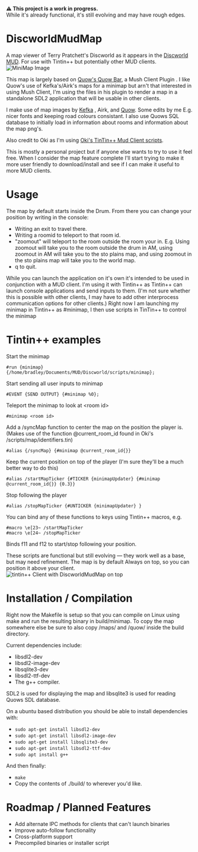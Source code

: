 **⚠️ This project is a work in progress.**  
While it's already functional, it's still evolving and may have rough edges.


# DiscworldMudMap
A map viewer of Terry Pratchett's Discworld as it appears in the [Discworld MUD](http://discworld.starturtle.net/lpc/).
For use with Tintin++ but potentially other MUD clients.
![MiniMap Image](https://i.imgur.com/qcTfmhu.png)

This map is largely based on [Quow's Quow Bar](https://quow.co.uk/minimap.php), a Mush Client Plugin . I like Quow's use of Kefka's/Airk's maps for a minimap but arn't that interested in using Mush Client, I'm using the files in his plugin to render a map in a standalone SDL2 application that will be usable in other clients.

I make use of map images by [Kefka](https://dw.daftjunk.com/) , Airk, and [Quow](http://www.quow.co.uk/). Some edits by me E.g. nicer fonts and keeping road colours consistant.
I also use Quows SQL database to initially load in information about rooms and information about the map png's.

Also credit to Oki as I'm using [Oki's TinTin++ Mud Client scripts](https://fossil.tubul.net/tt_dw/doc/trunk/README.md).

This is mostly a personal project but if anyone else wants to try to use it feel free.
When I consider the map feature complete I'll start trying to make it more user friendly to download/install and see if I can make it useful to more MUD clients.

# Usage
The map by default starts inside the Drum. From there you can change your position by writing in the console:
 - Writing an exit to travel there.
 - Writing a roomid to teleport to that room id.
 - "zoomout" will teleport to the room outside the room your in. E.g. Using zoomout will take you to the room outside the drum in AM, using zoomout in AM will take you to the sto plains map, and using zoomout in the sto plains map will take you to the world map.
 - q to quit.
 
While you can launch the application on it's own it's intended to be used in conjunction with a MUD client.
I'm using it with Tintin++ as Tintin++ can launch console applications and send inputs to them. (I'm not sure whether this is possible with other clients,
I may have to add other interprocess communication options for other clients.)
Right now I am launching my minimap in Tintin++ as #minimap, I then use scripts in TinTin++ to control the minimap

# Tintin++ examples
Start the minimap
```
#run {minimap} {/home/bradley/Documents/MUD/Discworld/scripts/minimap};
```
Start sending all user inputs to minimap
``` 
#EVENT {SEND OUTPUT} {#minimap %0};
```
Teleport the minimap to look at \<room id>
``` 
#minimap <room id>
```
Add a /syncMap function to center the map on the position the player is. (Makes use of the function @current_room_id found in Oki's /scripts/map/identifiers.tin)
```  
#alias {/syncMap} {#minimap @current_room_id{}}
```
Keep the current position on top of the player (I'm sure they'll be a much better way to do this)
```  
#alias /startMapTicker {#TICKER {minimapUpdater} {#minimap @current_room_id{}} {0.3}}
```
Stop following the player
```  
#alias /stopMapTicker {#UNTICKER {minimapUpdater} }
```
You can bind any of these functions to keys using Tintin++ macros, e.g.
  ```  
#macro \e[23~ /startMapTicker
#macro \e[24~ /stopMapTicker
  ```  
Binds f11 and f12 to start/stop following your position.

  
These scripts are functional but still evolving — they work well as a base, but may need refinement.
The map is by default Always on top, so you can position it above your client.
![tintin++ Client with DiscworldMudMap on top](https://i.imgur.com/1yithYV.png)
   
# Installation / Compilation
Right now the Makefile is setup so that you can compile on Linux using make and run the resulting binary in build/minimap.
To copy the map somewhere else be sure to also copy /maps/ and /quow/ inside the build directory.

Current dependencies include:
 - libsdl2-dev
 - libsdl2-image-dev
 - libsqlite3-dev
 - libsdl2-ttf-dev
 - The g++ compiler.

SDL2 is used for displaying the map and libsqlite3 is used for reading Quows SDL database.

On a ubuntu based distribution you should be able to install dependencies with:
- ```sudo apt-get install libsdl2-dev ```  
- ```sudo apt-get install libsdl2-image-dev``` 
- ```sudo apt-get install libsqlite3-dev``` 
- ```sudo apt-get install libsdl2-ttf-dev```
- ```sudo apt install g++``` 

And then finally:
- ```make``` 
- Copy the contents of ./build/ to wherever you'd like.

# Roadmap / Planned Features
- Add alternate IPC methods for clients that can't launch binaries
- Improve auto-follow functionality
- Cross-platform support
- Precompiled binaries or installer script

